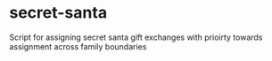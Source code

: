 # secret-santa
Script for assigning secret santa gift exchanges with prioirty towards assignment across family boundaries
